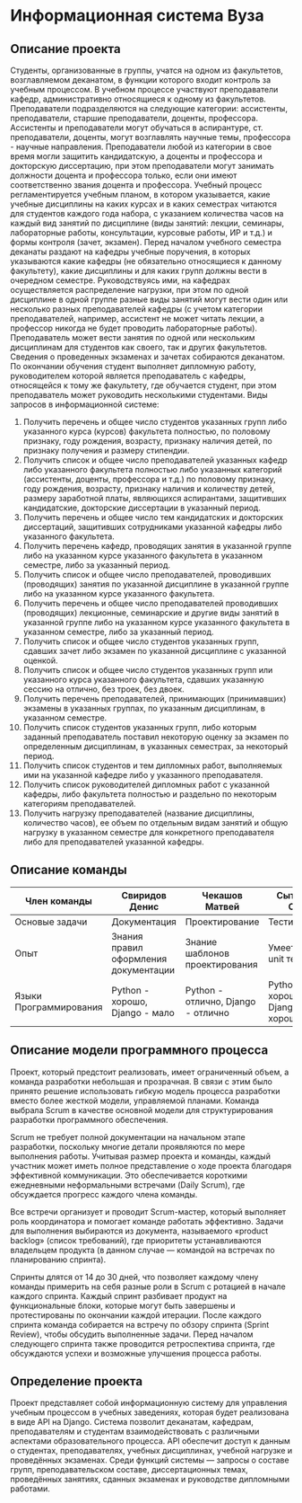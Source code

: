 #  Информационная система Вуза

## Описание проекта

Студенты, организованные в группы, учатся на одном из факультетов, возглавляемом деканатом, в функции которого входит контроль за учебным процессом. В учебном процессе участвуют преподаватели кафедр, административно относящиеся к одному из факультетов. Преподаватели подразделяются на следующие категории: ассистенты, преподаватели, старшие преподаватели, доценты, профессора. Ассистенты и преподаватели могут обучаться в аспирантуре, ст. преподаватели, доценты, могут возглавлять научные темы, профессора - научные направления. Преподаватели любой из категории в свое время могли защитить кандидатскую, а доценты и профессора и докторскую диссертацию, при этом преподаватели могут занимать должности доцента и профессора только, если они имеют соответственно звания доцента и профессора. 
Учебный процесс регламентируется учебным планом, в котором указывается, какие учебные дисциплины на каких курсах и в каких семестрах читаются для студентов каждого года набора, с указанием количества часов на каждый вид занятий по дисциплине (виды занятий: лекции, семинары, лабораторные работы, консультации, курсовые работы, ИР и т.д.) и формы контроля (зачет, экзамен). Перед началом учебного семестра деканаты раздают на кафедры учебные поручения, в которых указываются какие кафедры (не обязательно относящиеся к данному факультету), какие дисциплины и для каких групп должны вести в очередном семестре. Руководствуясь ими, на кафедрах осуществляется распределение нагрузки, при этом по одной дисциплине в одной группе разные виды занятий могут вести один или несколько разных преподавателей кафедры (с учетом категории преподавателей, например, ассистент не может читать лекции, а профессор никогда не будет проводить лабораторные работы). Преподаватель может вести занятия по одной или нескольким дисциплинам для студентов как своего, так и других факультетов. Сведения о проведенных экзаменах и зачетах собираются деканатом.
По окончании обучения студент выполняет дипломную работу, руководителем которой является преподаватель с кафедры, относящейся к тому же факультету, где обучается студент, при этом преподаватель может руководить несколькими студентами.
Виды запросов в информационной системе:
1.	Получить перечень и общее число студентов указанных групп либо указанного курса (курсов) факультета полностью, по половому признаку, году рождения, возрасту, признаку наличия детей, по признаку получения и размеру стипендии.
2.	Получить список и общее число преподавателей указанных кафедр либо указанного факультета полностью либо указанных категорий (ассистенты, доценты, профессора и т.д.) по половому признаку, году рождения, возрасту, признаку наличия и количеству детей, размеру заработной платы, являющихся аспирантами, защитивших кандидатские, докторские диссертации в указанный период.
3.	Получить перечень и общее число тем кандидатских и докторских диссертаций, защитивших сотрудниками указанной кафедры либо указанного факультета.
4.	Получить перечень кафедр, проводящих занятия в указанной группе либо на указанном курсе указанного факультета в указанном семестре, либо за указанный период.
5.	Получить список и общее число преподавателей, проводивших (проводящих) занятия по указанной дисциплине в указанной группе либо на указанном курсе указанного факультета.
6.	Получить перечень и общее число преподавателей проводивших (проводящих) лекционные, семинарские и другие виды занятий в указанной группе либо на указанном курсе указанного факультета в указанном семестре, либо за указанный период.
7.	Получить список и общее число студентов указанных групп, сдавших зачет либо экзамен по указанной дисциплине с указанной оценкой.
8.	Получить список и общее число студентов указанных групп или указанного курса указанного факультета, сдавших указанную сессию на отлично, без троек, без двоек.
9.	Получить перечень преподавателей, принимающих (принимавших) экзамены в указанных группах, по указанным дисциплинам, в указанном семестре.
10.	Получить список студентов указанных групп, либо которым заданный преподаватель поставил некоторую оценку за экзамен по определенным дисциплинам, в указанных семестрах, за некоторый период.
11.	Получить список студентов и тем дипломных работ, выполняемых ими на указанной кафедре либо у указанного преподавателя.
12.	Получить список руководителей дипломных работ с указанной кафедры, либо факультета полностью и раздельно по некоторым категориям преподавателей.
13.	Получить нагрузку преподавателей (название дисциплины, количество часов), ее объем по отдельным видам занятий и общую нагрузку в указанном семестре для конкретного преподавателя либо для преподавателей указанной кафедры.

## Описание команды

| Член команды | Свиридов Денис | Чекашов Матвей | Сытников Олег |
| ------------ | -------------- | -------------- | ------------- |
| Основые задачи | Документация | Проектирование | Тестирование |
| Опыт | Знания правил оформления документации | Знание шаблонов проектирования | Умеет писать unit тесты |
| Языки Программирования | Python - хорошо, Django - мало | Python - отлично, Django - отлично | Python - хорошо, Django text - хорошо |

## Описание модели программного процесса

Проект, который предстоит реализовать, имеет ограниченный объем, а команда разработки небольшая и прозрачная. В связи с этим было принято решение использовать гибкую модель процесса разработки вместо более жесткой модели, управляемой планами. Команда выбрала Scrum в качестве основной модели для структурирования разработки программного обеспечения.

Scrum не требует полной документации на начальном этапе разработки, поскольку многие детали проявляются по мере выполнения работы. Учитывая размер проекта и команды, каждый участник может иметь полное представление о ходе проекта благодаря эффективной коммуникации. Это обеспечивается короткими ежедневными неформальными встречами (Daily Scrum), где обсуждается прогресс каждого члена команды.

Все встречи организует и проводит Scrum-мастер, который выполняет роль координатора и помогает команде работать эффективно. Задачи для выполнения выбираются из документа, называемого «product backlog» (список требований), где приоритеты устанавливаются владельцем продукта (в данном случае — командой на встречах по планированию спринта).

Спринты длятся от 14 до 30 дней, что позволяет каждому члену команды примерить на себя разные роли в Scrum с ротацией в начале каждого спринта. Каждый спринт разбивает продукт на функциональные блоки, которые могут быть завершены и протестированы по окончании каждой итерации. После каждого спринта команда собирается на встречу по обзору спринта (Sprint Review), чтобы обсудить выполненные задачи. Перед началом следующего спринта также проводится ретроспектива спринта, где обсуждаются успехи и возможные улучшения процесса работы.

## Определение проекта

Проект представляет собой информационную систему для управления учебным процессом в учебных заведениях, которая будет реализована в виде API на Django. Система позволит деканатам, кафедрам, преподавателям и студентам взаимодействовать с различными аспектами образовательного процесса. API обеспечит доступ к данным о студентах, преподавателях, учебных дисциплинах, учебной нагрузке и проведённых экзаменах. Среди функций системы — запросы о составе групп, преподавательском составе, диссертационных темах, проведённых занятиях, сданных экзаменах и руководстве дипломными работами.

